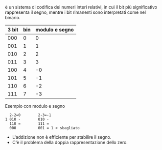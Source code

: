 è un sistema di codifica dei numeri interi relativi, in cui il bit più significativo rappresenta il segno, mentre i bit rimanenti sono interpretati come nel binario.

| 3 bit | bin | modulo e segno |
| ----- | --- | -------------- |
| 000   | 0   | 0              |
| 001   | 1   | 1              |
| 010   | 2   | 2              |
| 011   | 3   | 3              |
| 100   | 4   | -0             |
| 101   | 5   | -1             |
| 110   | 6   | -2             |
| 111   | 7   | -3             |
Esempio con modulo e segno
```
  2-2=0        2-3=-1
1 010 -        010 -
  110 =        111 =
  000          001 = 1 > sbagliato

```
- L'addizione non è efficiente per stabilire il segno.
- C'è il problema della doppia rappresentazione dello zero.